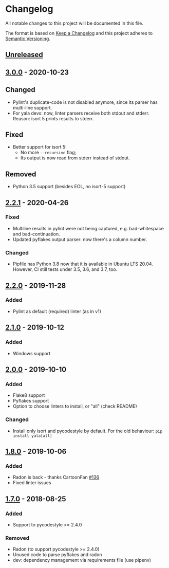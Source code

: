 # Changelog
All notable changes to this project will be documented in this file.

The format is based on [Keep a Changelog](http://keepachangelog.com/en/1.0.0/)
and this project adheres to [Semantic Versioning](http://semver.org/spec/v2.0.0.html).

## [Unreleased]

## [3.0.0] - 2020-10-23
## Changed
- Pylint's duplicate-code is not disabled anymore, since its parser has multi-line support.
- For yala devs: now, linter parsers receive both stdout and stderr. Reason: isort 5 prints results to stderr.

## Fixed
- Better support for isort 5:
  - No more `--recursive` flag;
  - Its output is now read from stderr instead of stdout.

## Removed
- Python 3.5 support (besides EOL, no isort-5 support)

## [2.2.1] - 2020-04-26
### Fixed
- Multiline results in pylint were not being captured, e.g. bad-whitespace and
  bad-continuation.
- Updated pyflakes output parser: now there's a column number.

### Changed
- Pipfile has Python 3.8 now that it is available in Ubuntu LTS 20.04. However,
  CI still tests under 3.5, 3.6, and 3.7, too.

## [2.2.0] - 2019-11-28
### Added
- Pylint as default (required) linter (as in v1)

## [2.1.0] - 2019-10-12
### Added
- Windows support

## [2.0.0] - 2019-10-10
### Added
- Flake8 support
- Pyflakes support
- Option to choose linters to install, or "all" (check README)

### Changed
- Install only isort and pycodestyle by default. For the old behaviour: `pip install yala[all]`

## [1.8.0] - 2019-10-06
### Added
- Radon is back - thanks CartoonFan [#136](https://github.com/cemsbr/yala/issues/136)
- Fixed linter issues

## [1.7.0] - 2018-08-25
### Added
- Support to pycodestyle >= 2.4.0

### Removed
- Radon (to support pycodestyle >= 2.4.0)
- Unused code to parse pyflakes and radon
- dev: dependency management via requirements file (use pipenv)

[Unreleased]: https://github.com/cemsbr/yala/compare/v3.0.0...HEAD
[3.0.0]: https://github.com/cemsbr/yala/compare/v2.2.1...v3.0.0
[2.2.1]: https://github.com/cemsbr/yala/compare/v2.2.0...v2.2.1
[2.2.0]: https://github.com/cemsbr/yala/compare/v2.1.0...v2.2.0
[2.1.0]: https://github.com/cemsbr/yala/compare/v2.0.0...v2.1.0
[2.0.0]: https://github.com/cemsbr/yala/compare/v1.8.0...v2.0.0
[1.8.0]: https://github.com/cemsbr/yala/compare/v1.7.0...v1.8.0
[1.7.0]: https://github.com/cemsbr/yala/compare/v1.6.0...v1.7.0
